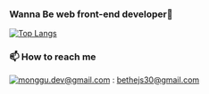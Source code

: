 ### Wanna Be web front-end developer👋

[![Top Langs](https://github-readme-stats.vercel.app/api/top-langs/?username=Chuul)](https://github.com/anuraghazra/github-readme-stats)

### 📫  How to reach me
[![monggu.dev@gmail.com](https://img.shields.io/badge/Gmail-d14836?style=flat-square&logo=Gmail&logoColor=white&link=mailto:pkiopb@gmail.com)](mailto:bethejs30@gmail.com) : bethejs30@gmail.com 
